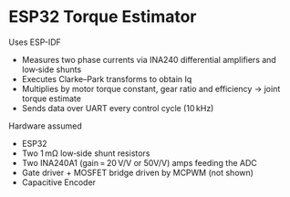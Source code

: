 # ESP32 Torque Estimator

Uses ESP-IDF

* Measures two phase currents via INA240 differential amplifiers and low‑side shunts
* Executes Clarke–Park transforms to obtain Iq
* Multiplies by motor torque constant, gear ratio and efficiency → joint torque estimate
* Sends data over UART every control cycle (10 kHz)


Hardware assumed
  * ESP32
  * Two 1 mΩ low‑side shunt resistors
  * Two INA240A1 (gain = 20 V/V or 50V/V) amps feeding the ADC
  * Gate driver + MOSFET bridge driven by MCPWM (not shown)
  * Capacitive Encoder 